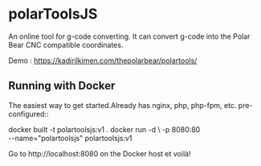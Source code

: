 # polarToolsJS
An online tool for g-code converting. It can convert g-code into the Polar Bear CNC compatible  coordinates.

Demo : https://kadirilkimen.com/thepolarbear/polartools/

Running with Docker
--------------------

The easiest way to get started.Already has nginx, php, php-fpm, etc. pre-configured::

   docker built -t polartoolsjs:v1 .
   docker run -d \ 
              -p 8080:80 \
              --name="polartoolsjs" polartoolsjs:v1

Go to http://localhost:8080 on the Docker host et voilà!
